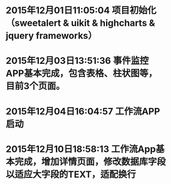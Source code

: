 # 2015年12月01日11:05:04 项目初始化（sweetalert & uikit & highcharts & jquery frameworks）
# 2015年12月03日13:51:36 事件监控APP基本完成，包含表格、柱状图等，目前3个页面。
# 2015年12月04日16:04:57 工作流APP启动
# 2015年12月10日18:58:13 工作流App基本完成，增加详情页面，修改数据库字段以适应大字段的TEXT，适配换行

